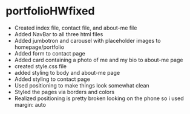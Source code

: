 # portfolioHWfixed
* Created index file, contact file, and about-me file
* Added NavBar to all three html files
* Added jumbotron and carousel with placeholder images to homepage/portfolio
* Added form to contact page
* Added card containing a photo of me and my bio to about-me page
* created style.css file
* added styling to body and about-me page
* Added styling to contact page
* Used positioning to make things look somewhat clean
* Styled the pages via borders and colors
* Realized positioning is pretty broken looking on the phone so i used margin: auto

